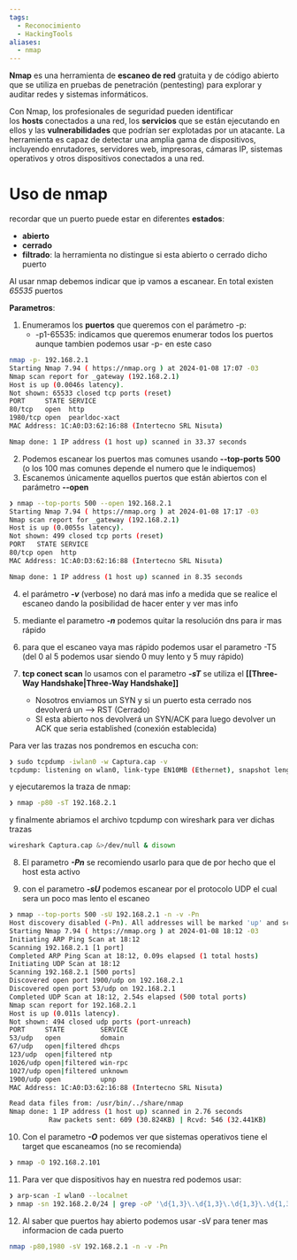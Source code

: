 ```yaml
---
tags:
  - Reconocimiento
  - HackingTools
aliases:
  - nmap
---
```

**Nmap** es una herramienta de **escaneo de red** gratuita y de código abierto que se utiliza en pruebas de penetración (pentesting) para explorar y auditar redes y sistemas informáticos.

Con Nmap, los profesionales de seguridad pueden identificar los **hosts** conectados a una red, los **servicios** que se están ejecutando en ellos y las **vulnerabilidades** que podrían ser explotadas por un atacante. La herramienta es capaz de detectar una amplia gama de dispositivos, incluyendo enrutadores, servidores web, impresoras, cámaras IP, sistemas operativos y otros dispositivos conectados a una red.
# Uso de nmap
recordar que un puerto puede estar en diferentes **estados**:
- **abierto**
- **cerrado**
- **filtrado**: la herramienta no distingue si esta abierto o cerrado dicho puerto

Al usar nmap debemos indicar que ip vamos a escanear. En total existen *65535* puertos 

**Parametros**:  
1. Enumeramos los **puertos** que queremos con el parámetro -p:
	- -p1-65535: indicamos que queremos enumerar todos los puertos aunque tambien podemos usar -p- en este caso
```bash 
nmap -p- 192.168.2.1
Starting Nmap 7.94 ( https://nmap.org ) at 2024-01-08 17:07 -03
Nmap scan report for _gateway (192.168.2.1)
Host is up (0.0046s latency).
Not shown: 65533 closed tcp ports (reset)
PORT     STATE SERVICE
80/tcp   open  http
1980/tcp open  pearldoc-xact
MAC Address: 1C:A0:D3:62:16:88 (Intertecno SRL Nisuta)

Nmap done: 1 IP address (1 host up) scanned in 33.37 seconds
```

2.  Podemos escanear los puertos mas comunes usando **--top-ports 500** (o los 100 mas comunes depende el numero que le indiquemos)
3. Escanemos únicamente aquellos puertos que están abiertos con el parámetro
**--open**
```bash
❯ nmap --top-ports 500 --open 192.168.2.1
Starting Nmap 7.94 ( https://nmap.org ) at 2024-01-08 17:17 -03
Nmap scan report for _gateway (192.168.2.1)
Host is up (0.0055s latency).
Not shown: 499 closed tcp ports (reset)
PORT   STATE SERVICE
80/tcp open  http
MAC Address: 1C:A0:D3:62:16:88 (Intertecno SRL Nisuta)

Nmap done: 1 IP address (1 host up) scanned in 8.35 seconds
```

4. el parámetro ***-v*** (verbose) no dará mas info a medida que se realice el escaneo dando la posibilidad de hacer enter y ver mas info

5. mediante el parametro ***-n*** podemos quitar la resolución dns para ir mas rápido

6. para que el escaneo vaya mas rápido podemos usar el parametro -T5 (del 0 al 5 podemos usar siendo 0 muy lento y 5 muy rápido)

7. **tcp conect scan** lo usamos con el parametro ***-sT*** se utiliza el  **[[Three-Way Handshake|Three-Way Handshake]]**
	- Nosotros enviamos un SYN y si un puerto esta cerrado nos devolverá un --> RST (Cerrado)
	- SI esta abierto nos devolverá un SYN/ACK para luego devolver un ACK que seria established (conexión establecida) 
	
Para ver las trazas nos pondremos en escucha con:
```bash
❯ sudo tcpdump -iwlan0 -w Captura.cap -v  
tcpdump: listening on wlan0, link-type EN10MB (Ethernet), snapshot length 262144 bytes
```
 y ejecutaremos la traza de nmap:
 ```bash
 ❯ nmap -p80 -sT 192.168.2.1
 ```
y finalmente abriamos el archivo tcpdump con wireshark para ver dichas trazas
 ```bash
 wireshark Captura.cap &>/dev/null & disown  
 ```


8. El parametro ***-Pn*** se recomiendo usarlo para que de por hecho que el host esta activo

9. con el parametro ***-sU*** podemos escanear por el protocolo UDP el cual sera un poco mas lento el escaneo
 ```bash
❯ nmap --top-ports 500 -sU 192.168.2.1 -n -v -Pn
Host discovery disabled (-Pn). All addresses will be marked 'up' and scan times may be slower.
Starting Nmap 7.94 ( https://nmap.org ) at 2024-01-08 18:12 -03
Initiating ARP Ping Scan at 18:12
Scanning 192.168.2.1 [1 port]
Completed ARP Ping Scan at 18:12, 0.09s elapsed (1 total hosts)
Initiating UDP Scan at 18:12
Scanning 192.168.2.1 [500 ports]
Discovered open port 1900/udp on 192.168.2.1
Discovered open port 53/udp on 192.168.2.1
Completed UDP Scan at 18:12, 2.54s elapsed (500 total ports)
Nmap scan report for 192.168.2.1
Host is up (0.011s latency).
Not shown: 494 closed udp ports (port-unreach)
PORT     STATE         SERVICE
53/udp   open          domain
67/udp   open|filtered dhcps
123/udp  open|filtered ntp
1026/udp open|filtered win-rpc
1027/udp open|filtered unknown
1900/udp open          upnp
MAC Address: 1C:A0:D3:62:16:88 (Intertecno SRL Nisuta)

Read data files from: /usr/bin/../share/nmap
Nmap done: 1 IP address (1 host up) scanned in 2.76 seconds
           Raw packets sent: 609 (30.824KB) | Rcvd: 546 (32.441KB)
```

10. Con el parametro ***-O*** podemos ver que sistemas operativos tiene el target que escaneamos (no se recomienda)
```bash 
❯ nmap -O 192.168.2.101
```

11. Para ver que dispositivos hay en nuestra red podemos usar:
``` bash
❯ arp-scan -I wlan0 --localnet
❯ nmap -sn 192.168.2.0/24 | grep -oP '\d{1,3}\.\d{1,3}\.\d{1,3}\.\d{1,3}'
```

12. Al saber que puertos hay abierto podemos usar -sV para tener mas informacion de cada puerto
``` bash
nmap -p80,1980 -sV 192.168.2.1 -n -v -Pn
```
